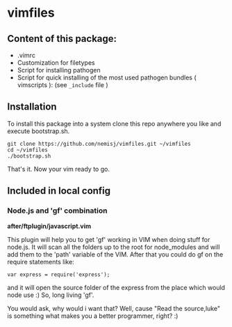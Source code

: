 # vimfiles

## Content of this package: 

* .vimrc
* Customization for filetypes
* Script for installing pathogen
* Script for quick installing of the most used pathogen bundles ( vimscripts ):
  (see `_include` file )

## Installation

To install this package into a system clone this repo anywhere you like and execute
bootstrap.sh.

    git clone https://github.com/nemisj/vimfiles.git ~/vimfiles
    cd ~/vimfiles
    ./bootstrap.sh

That's it. Now your vim ready to go.

## Included in local config

### Node.js and 'gf' combination
__after/ftplugin/javascript.vim__

This plugin will help you to get 'gf' working in VIM when doing stuff for node.js. 
It will scan all the folders up to the root for node_modules and will add them to the 'path' variable of the VIM.
After that you could do gf on the require statements like:

    var express = require('express');

and it will open the source folder of the express from the place which would node use :)
So, long living 'gf'. 

You would ask, why would i want that? Well, cause "Read the source,luke" is something what makes you a better programmer, right? :)




